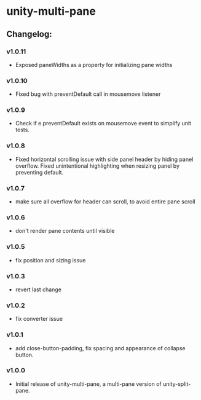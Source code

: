 # unity-multi-pane

## Changelog:


### v1.0.11
- Exposed paneWidths as a property for initializing pane widths

### v1.0.10
- Fixed bug with preventDefault call in mousemove listener

### v1.0.9
- Check if e.preventDefault exists on mousemove event to simplify unit tests.

### v1.0.8
- Fixed horizontal scrolling issue with side panel header by hiding panel overflow. Fixed unintentional highlighting when resizing panel by preventing default.

### v1.0.7
- make sure all overflow for header can scroll, to avoid entire pane scroll

### v1.0.6
- don't render pane contents until visible

### v1.0.5
- fix position and sizing issue

### v1.0.3
- revert last change

### v1.0.2
- fix converter issue

### v1.0.1
- add close-button-padding, fix spacing and appearance of collapse button.

### v1.0.0
- Initial release of unity-multi-pane, a multi-pane version of unity-split-pane.
